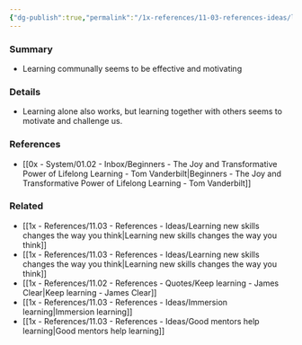 ```yaml
---
{"dg-publish":true,"permalink":"/1x-references/11-03-references-ideas/learning-with-others-is-more-effective/","title":"Learning with others is more effective","dgShowBacklinks":false}
---
```



### Summary
- Learning communally seems to be effective and motivating

### Details
- Learning alone also works, but learning together with others seems to motivate and challenge us.

### References
- [[0x - System/01.02 - Inbox/Beginners - The Joy and Transformative Power of Lifelong Learning - Tom Vanderbilt\|Beginners - The Joy and Transformative Power of Lifelong Learning - Tom Vanderbilt]]

### Related
- [[1x - References/11.03 - References - Ideas/Learning new skills changes the way you think\|Learning new skills changes the way you think]]
- [[1x - References/11.03 - References - Ideas/Learning new skills changes the way you think\|Learning new skills changes the way you think]]
- [[1x - References/11.02 - References - Quotes/Keep learning - James Clear\|Keep learning - James Clear]]
- [[1x - References/11.03 - References - Ideas/Immersion learning\|Immersion learning]]
- [[1x - References/11.03 - References - Ideas/Good mentors help learning\|Good mentors help learning]]